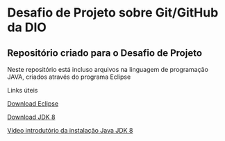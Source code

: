 # Desafio de Projeto sobre Git/GitHub da DIO
## Repositório criado para o Desafio de Projeto



Neste repositório está incluso arquivos na linguagem de programação JAVA, criados através do programa Eclipse



Links úteis

[Download Eclipse](https://www.eclipse.org/downloads/download.php?file=/oomph/epp/2021-12/R/eclipse-inst-jre-win64.exe)

[Download JDK 8](https://www.oracle.com/br/java/technologies/javase/javase8-archive-downloads.html)

[Vídeo introdutório da instalação Java JDK 8](https://www.youtube.com/watch?v=laC0fiI-IOM&t=118s)

